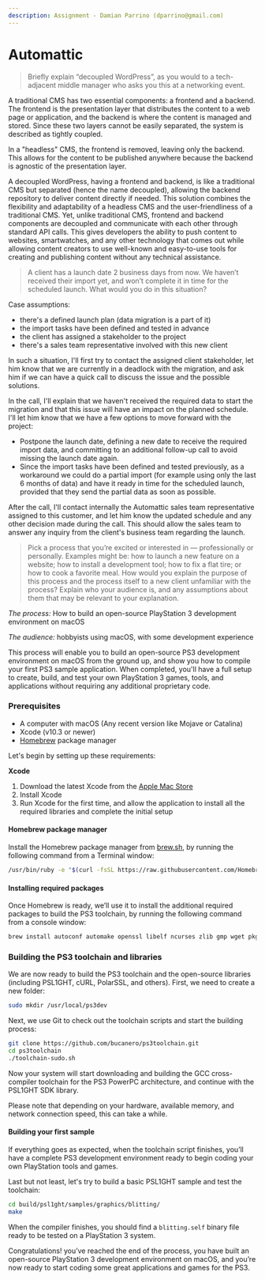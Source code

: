 ```yaml
---
description: Assignment - Damian Parrino (dparrino@gmail.com)
---
```


# Automattic

> Briefly explain “decoupled WordPress”, as you would to a tech-adjacent middle manager who asks you this at a networking event.

A traditional CMS has two essential components: a frontend and a backend. The frontend is the presentation layer that distributes the content to a web page or application, and the backend is where the content is managed and stored. Since these two layers cannot be easily separated, the system is described as tightly coupled.

In a "headless" CMS, the frontend is removed, leaving only the backend. This allows for the content to be published anywhere because the backend is agnostic of the presentation layer.

A decoupled WordPress, having a frontend and backend, is like a traditional CMS but separated \(hence the name decoupled\), allowing the backend repository to deliver content directly if needed. This solution combines the flexibility and adaptability of a headless CMS and the user-friendliness of a traditional CMS. Yet, unlike traditional CMS, frontend and backend components are decoupled and communicate with each other through standard API calls. This gives developers the ability to push content to websites, smartwatches, and any other technology that comes out while allowing content creators to use well-known and easy-to-use tools for creating and publishing content without any technical assistance.

> A client has a launch date 2 business days from now. We haven’t received their import yet, and won’t complete it in time for the scheduled launch. What would you do in this situation?

Case assumptions: 

* there's a defined launch plan \(data migration is a part of it\)
* the import tasks have been defined and tested in advance 
* the client has assigned a stakeholder to the project
*  there's a sales team representative involved with this new client

In such a situation, I'll first try to contact the assigned client stakeholder, let him know that we are currently in a deadlock with the migration, and ask him if we can have a quick call to discuss the issue and the possible solutions.

In the call, I'll explain that we haven't received the required data to start the migration and that this issue will have an impact on the planned schedule. I'll let him know that we have a few options to move forward with the project:

* Postpone the launch date, defining a new date to receive the required import data, and committing to an additional follow-up call to avoid missing the launch date again.
* Since the import tasks have been defined and tested previously, as a workaround we could do a partial import \(for example using only the last 6 months of data\) and have it ready in time for the scheduled launch, provided that they send the partial data as soon as possible.

After the call, I'll contact internally the Automattic sales team representative assigned to this customer, and let him know the updated schedule and any other decision made during the call. This should allow the sales team to answer any inquiry from the client's business team regarding the launch.

> Pick a process that you’re excited or interested in — professionally or personally. Examples might be: how to launch a new feature on a website; how to install a development tool; how to fix a flat tire; or how to cook a favorite meal. How would you explain the purpose of this process and the process itself to a new client unfamiliar with the process? Explain who your audience is, and any assumptions about them that may be relevant to your explanation.

_The process:_ How to build an open-source PlayStation 3 development environment on macOS

_The audience:_ hobbyists using macOS, with some development experience

This process will enable you to build an open-source PS3 development environment on macOS from the ground up, and show you how to compile your first PS3 sample application. When completed, you'll have a full setup to create, build, and test your own PlayStation 3 games, tools, and applications without requiring any additional proprietary code.

### Prerequisites

* A computer with macOS \(Any recent version like Mojave or Catalina\)
* Xcode \(v10.3 or newer\)
* [Homebrew](https://brew.sh/) package manager

Let's begin by setting up these requirements:

**Xcode**

1. Download the latest Xcode from the [Apple Mac Store](https://itunes.apple.com/us/app/xcode/id497799835?mt=12)
2. Install Xcode
3. Run Xcode for the first time, and allow the application to install all the required libraries and complete the initial setup

#### Homebrew package manager

Install the Homebrew package manager from [brew.sh](https://brew.sh/), by running the following command from a Terminal window:

```bash
/usr/bin/ruby -e "$(curl -fsSL https://raw.githubusercontent.com/Homebrew/install/master/install)"
```

#### Installing required packages

Once Homebrew is ready, we’ll use it to install the additional required packages to build the PS3 toolchain, by running the following command from a console window:

```bash
brew install autoconf automake openssl libelf ncurses zlib gmp wget pkg-config
```

### Building the PS3 toolchain and libraries

We are now ready to build the PS3 toolchain and the open-source libraries \(including PSL1GHT, cURL, PolarSSL, and others\). First, we need to create a new folder:

```bash
sudo mkdir /usr/local/ps3dev
```

Next, we use Git to check out the toolchain scripts and start the building process:

```bash
git clone https://github.com/bucanero/ps3toolchain.git
cd ps3toolchain
./toolchain-sudo.sh
```

Now your system will start downloading and building the GCC cross-compiler toolchain for the PS3 PowerPC architecture, and continue with the PSL1GHT SDK library.

Please note that depending on your hardware, available memory, and network connection speed, this can take a while.

#### Building your first sample

If everything goes as expected, when the toolchain script finishes, you’ll have a complete PS3 development environment ready to begin coding your own PlayStation tools and games.

Last but not least, let's try to build a basic PSL1GHT sample and test the toolchain:

```bash
cd build/psl1ght/samples/graphics/blitting/
make
```

When the compiler finishes, you should find a `blitting.self` binary file ready to be tested on a PlayStation 3 system.

Congratulations! you’ve reached the end of the process, you have built an open-source PlayStation 3 development environment on macOS, and you’re now ready to start coding some great applications and games for the PS3.

